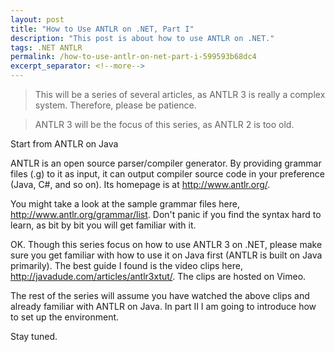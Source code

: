 ```yaml
---
layout: post
title: "How to Use ANTLR on .NET, Part I"
description: "This post is about how to use ANTLR on .NET."
tags: .NET ANTLR
permalink: /how-to-use-antlr-on-net-part-i-599593b68dc4
excerpt_separator: <!--more-->
---
```

> This will be a series of several articles, as ANTLR 3 is really a complex system. Therefore, please be patience.

> ANTLR 3 will be the focus of this series, as ANTLR 2 is too old.

Start from ANTLR on Java
<!--more-->

ANTLR is an open source parser/compiler generator. By providing grammar files (.g) to it as input, it can output compiler source code in your preference (Java, C#, and so on). Its homepage is at http://www.antlr.org/.

You might take a look at the sample grammar files here, http://www.antlr.org/grammar/list. Don't panic if you find the syntax hard to learn, as bit by bit you will get familiar with it.

OK. Though this series focus on how to use ANTLR 3 on .NET, please make sure you get familiar with how to use it on Java first (ANTLR is built on Java primarily). The best guide I found is the video clips here, http://javadude.com/articles/antlr3xtut/. The clips are hosted on Vimeo.

The rest of the series will assume you have watched the above clips and already familiar with ANTLR on Java. In part II I am going to introduce how to set up the environment.

Stay tuned.
